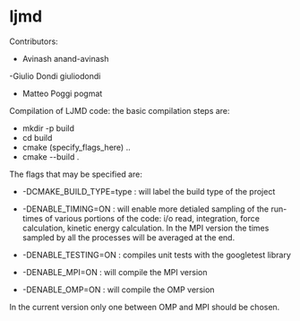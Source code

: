 # ljmd

Contributors:

 - Avinash
anand-avinash

-Giulio Dondi
giuliodondi

- Matteo Poggi
pogmat


Compilation of LJMD code:
the basic compilation steps are:

- mkdir -p build
- cd build
- cmake (specify_flags_here) ..
- cmake --build .

The flags that may be specified are:

- -DCMAKE_BUILD_TYPE=type : will label the build type of the project
- -DENABLE_TIMING=ON : will enable more detialed sampling of the run-times of various portions of the code: i/o read, integration, force calculation, kinetic energy calculation. In the MPI version the times sampled by all the processes will be averaged at the end.
- -DENABLE_TESTING=ON : compiles unit tests with the googletest library

- -DENABLE_MPI=ON : will compile the MPI version
- -DENABLE_OMP=ON : will compile the OMP version

In the current version only one between OMP and MPI should be chosen.
